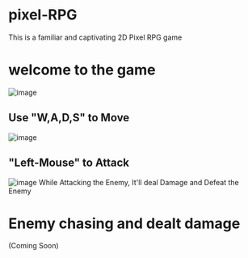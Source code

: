 # pixel-RPG
This is a familiar and captivating 2D Pixel RPG game
# welcome to the game 
![image](https://github.com/PhatNguyen2k2/pixel-rpg/assets/76280092/1a02b211-ab1d-4376-ae59-ec083b5f06f7)
## Use "W,A,D,S" to Move
![image](https://github.com/PhatNguyen2k2/pixel-rpg/assets/76280092/6cd8782d-6344-4cb2-85c9-def5a23a2c0a)
## "Left-Mouse" to Attack
![image](https://github.com/PhatNguyen2k2/pixel-rpg/assets/76280092/1351f6fc-d464-4b98-87ff-8cfd7a6a3fcb)
While Attacking the Enemy, It'll deal Damage and Defeat the Enemy
# Enemy chasing and dealt damage
(Coming Soon)
